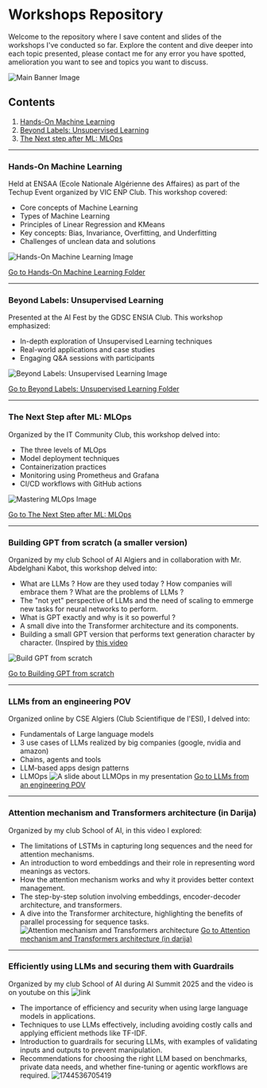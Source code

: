 
# Workshops Repository

Welcome to the repository where I save content and slides of the workshops I've conducted so far. Explore the content and dive deeper into each topic presented, please contact me for any error you have spotted, amelioration you want to see and topics you want to discuss.

![Main Banner Image](images/banner.jpeg)

## Contents
1. [Hands-On Machine Learning](#hands-on-machine-learning)
2. [Beyond Labels: Unsupervised Learning](#beyond-labels-unsupervised-learning)
3. [The Next step after ML: MLOps](#the-next-step-after-ml-mlops)

---

### Hands-On Machine Learning

Held at ENSAA (Ecole Nationale Algérienne des Affaires) as part of the Techup Event organized by VIC ENP Club. This workshop covered:
- Core concepts of Machine Learning
- Types of Machine Learning
- Principles of Linear Regression and KMeans
- Key concepts: Bias, Invariance, Overfitting, and Underfitting
- Challenges of unclean data and solutions

![Hands-On Machine Learning Image](images/ml_workshop.jpeg)

[Go to Hands-On Machine Learning Folder](./Introduction%20to%20Machine%20Learning%20Workshop)

---

### Beyond Labels: Unsupervised Learning

Presented at the AI Fest by the GDSC ENSIA Club. This workshop emphasized:
- In-depth exploration of Unsupervised Learning techniques
- Real-world applications and case studies
- Engaging Q&A sessions with participants

![Beyond Labels: Unsupervised Learning Image](images/unsupervised_workshop.jpeg)

[Go to Beyond Labels: Unsupervised Learning Folder](./Unsupervised%20Learning%20Workshop)

---

### The Next Step after ML: MLOps

Organized by the IT Community Club, this workshop delved into:
- The three levels of MLOps
- Model deployment techniques
- Containerization practices
- Monitoring using Prometheus and Grafana
- CI/CD workflows with GitHub actions

![Mastering MLOps Image](images/mlops.jpeg)

[Go to The Next Step after ML: MLOps](./MLOps%20Workshop)

---

### Building GPT from scratch (a smaller version)

Organized by my club School of AI Algiers and in collaboration with Mr. Abdelghani Kabot, this workshop delved into:
- What are LLMs ? How are they used today ? How companies will embrace them ? What are the problems of LLMs ?
- The "not yet" perspective of LLMs and the need of scaling to emmerge new tasks for neural networks to perform.
- What is GPT exactly and why is it so powerful ?
- A small dive into the Transformer architecture and its components.
- Building a small GPT version that performs text generation character by character. (Inspired by [this video](https://youtu.be/kCc8FmEb1nY?si=psXPE9kV3f-VyffC)

![Build GPT from scratch](images/build-gpt.jpeg)

[Go to Building GPT from scratch](./Build-gpt-from-scratch)

---

### LLMs from an engineering POV

Organized online by CSE Algiers (Club Scientifique de l'ESI), I delved into:
- Fundamentals of Large language models
- 3 use cases of LLMs realized by big companies (google, nvidia and amazon)
- Chains, agents and tools
- LLM-based apps design patterns
- LLMOps
![A slide about LLMOps in my presentation](images/llm_engineer_pov.png)
[Go to LLMs from an engineering POV](./LLMs-engineer-POV)

---

### Attention mechanism and Transformers architecture (in Darija)

Organized by my club School of AI, in this video I explored:

- The limitations of LSTMs in capturing long sequences and the need for attention mechanisms.
- An introduction to word embeddings and their role in representing word meanings as vectors.
- How the attention mechanism works and why it provides better context management.
- The step-by-step solution involving embeddings, encoder-decoder architecture, and transformers.
- A dive into the Transformer architecture, highlighting the benefits of parallel processing for sequence tasks.
![Attention mechanism and Transformers architecture](images/attention-darija.png)
[Go to Attention mechanism and Transformers architecture (in darija)](./Attention-mechanism-transformers-darija)

---

### Efficiently using LLMs and securing them with Guardrails

Organized by my club School of AI during AI Summit 2025 and the video is on youtube on this ![link](https://www.youtube.com/live/GU-vhQFXEVM?si=2f1aLZGSbOu15Xo7)
- The importance of efficiency and security when using large language models in applications.
- Techniques to use LLMs effectively, including avoiding costly calls and applying efficient methods like TF-IDF.
- Introduction to guardrails for securing LLMs, with examples of validating inputs and outputs to prevent manipulation.
- Recommendations for choosing the right LLM based on benchmarks, private data needs, and whether fine-tuning or agentic workflows are required.
![1744536705419](https://github.com/user-attachments/assets/4b346cd3-744b-4cf6-86a3-d7da78560caf)

